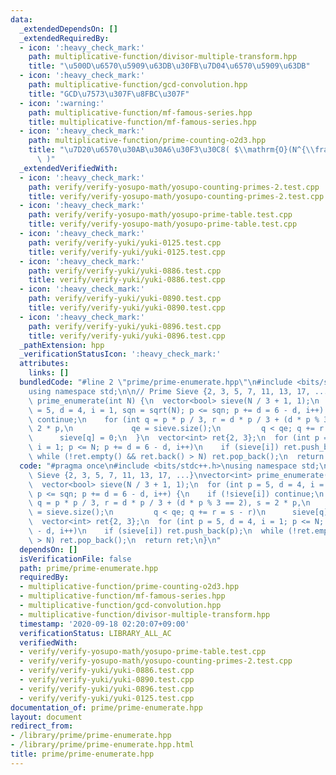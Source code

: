 ```yaml
---
data:
  _extendedDependsOn: []
  _extendedRequiredBy:
  - icon: ':heavy_check_mark:'
    path: multiplicative-function/divisor-multiple-transform.hpp
    title: "\u500D\u6570\u5909\u63DB\u30FB\u7D04\u6570\u5909\u63DB"
  - icon: ':heavy_check_mark:'
    path: multiplicative-function/gcd-convolution.hpp
    title: "GCD\u7573\u307F\u8FBC\u307F"
  - icon: ':warning:'
    path: multiplicative-function/mf-famous-series.hpp
    title: multiplicative-function/mf-famous-series.hpp
  - icon: ':heavy_check_mark:'
    path: multiplicative-function/prime-counting-o2d3.hpp
    title: "\u7D20\u6570\u30AB\u30A6\u30F3\u30C8( $\\mathrm{O}(N^{\\frac{2}{3}})$\
      \ )"
  _extendedVerifiedWith:
  - icon: ':heavy_check_mark:'
    path: verify/verify-yosupo-math/yosupo-counting-primes-2.test.cpp
    title: verify/verify-yosupo-math/yosupo-counting-primes-2.test.cpp
  - icon: ':heavy_check_mark:'
    path: verify/verify-yosupo-math/yosupo-prime-table.test.cpp
    title: verify/verify-yosupo-math/yosupo-prime-table.test.cpp
  - icon: ':heavy_check_mark:'
    path: verify/verify-yuki/yuki-0125.test.cpp
    title: verify/verify-yuki/yuki-0125.test.cpp
  - icon: ':heavy_check_mark:'
    path: verify/verify-yuki/yuki-0886.test.cpp
    title: verify/verify-yuki/yuki-0886.test.cpp
  - icon: ':heavy_check_mark:'
    path: verify/verify-yuki/yuki-0890.test.cpp
    title: verify/verify-yuki/yuki-0890.test.cpp
  - icon: ':heavy_check_mark:'
    path: verify/verify-yuki/yuki-0896.test.cpp
    title: verify/verify-yuki/yuki-0896.test.cpp
  _pathExtension: hpp
  _verificationStatusIcon: ':heavy_check_mark:'
  attributes:
    links: []
  bundledCode: "#line 2 \"prime/prime-enumerate.hpp\"\n#include <bits/stdc++.h>\n\
    using namespace std;\n\n// Prime Sieve {2, 3, 5, 7, 11, 13, 17, ...}\nvector<int>\
    \ prime_enumerate(int N) {\n  vector<bool> sieve(N / 3 + 1, 1);\n  for (int p\
    \ = 5, d = 4, i = 1, sqn = sqrt(N); p <= sqn; p += d = 6 - d, i++) {\n    if (!sieve[i])\
    \ continue;\n    for (int q = p * p / 3, r = d * p / 3 + (d * p % 3 == 2), s =\
    \ 2 * p,\n             qe = sieve.size();\n         q < qe; q += r = s - r)\n\
    \      sieve[q] = 0;\n  }\n  vector<int> ret{2, 3};\n  for (int p = 5, d = 4,\
    \ i = 1; p <= N; p += d = 6 - d, i++)\n    if (sieve[i]) ret.push_back(p);\n \
    \ while (!ret.empty() && ret.back() > N) ret.pop_back();\n  return ret;\n}\n"
  code: "#pragma once\n#include <bits/stdc++.h>\nusing namespace std;\n\n// Prime\
    \ Sieve {2, 3, 5, 7, 11, 13, 17, ...}\nvector<int> prime_enumerate(int N) {\n\
    \  vector<bool> sieve(N / 3 + 1, 1);\n  for (int p = 5, d = 4, i = 1, sqn = sqrt(N);\
    \ p <= sqn; p += d = 6 - d, i++) {\n    if (!sieve[i]) continue;\n    for (int\
    \ q = p * p / 3, r = d * p / 3 + (d * p % 3 == 2), s = 2 * p,\n             qe\
    \ = sieve.size();\n         q < qe; q += r = s - r)\n      sieve[q] = 0;\n  }\n\
    \  vector<int> ret{2, 3};\n  for (int p = 5, d = 4, i = 1; p <= N; p += d = 6\
    \ - d, i++)\n    if (sieve[i]) ret.push_back(p);\n  while (!ret.empty() && ret.back()\
    \ > N) ret.pop_back();\n  return ret;\n}\n"
  dependsOn: []
  isVerificationFile: false
  path: prime/prime-enumerate.hpp
  requiredBy:
  - multiplicative-function/prime-counting-o2d3.hpp
  - multiplicative-function/mf-famous-series.hpp
  - multiplicative-function/gcd-convolution.hpp
  - multiplicative-function/divisor-multiple-transform.hpp
  timestamp: '2020-09-18 02:20:07+09:00'
  verificationStatus: LIBRARY_ALL_AC
  verifiedWith:
  - verify/verify-yosupo-math/yosupo-prime-table.test.cpp
  - verify/verify-yosupo-math/yosupo-counting-primes-2.test.cpp
  - verify/verify-yuki/yuki-0886.test.cpp
  - verify/verify-yuki/yuki-0890.test.cpp
  - verify/verify-yuki/yuki-0896.test.cpp
  - verify/verify-yuki/yuki-0125.test.cpp
documentation_of: prime/prime-enumerate.hpp
layout: document
redirect_from:
- /library/prime/prime-enumerate.hpp
- /library/prime/prime-enumerate.hpp.html
title: prime/prime-enumerate.hpp
---
```

